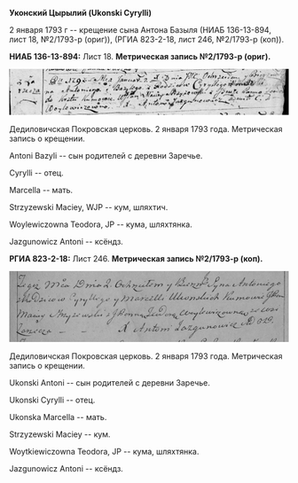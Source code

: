 **Уконский Цырылий (Ukonski Cyrylli)**

2 января 1793 г -- крещение сына Антона Базыля (НИАБ 136-13-894, лист
18, №2/1793-р (ориг)), (РГИА 823-2-18, лист 246, №2/1793-р (коп)).

**НИАБ 136-13-894:** Лист 18. **Метрическая запись №2/1793-р (ориг).**

![](./media/0c68282192ea094ff2b76564296370fdac5759a7.png)

Дедиловичская Покровская церковь. 2 января 1793 года. Метрическая запись
о крещении.

Antoni Bazyli -- сын родителей с деревни Заречье.

Cyrylli -- отец.

Marcella -- мать.

Strzyzewski Maciey, WJP -- кум, шляхтич.

Woylewiczowna Teodora, JP -- кума, шляхтянка.

Jazgunowicz Antoni -- ксёндз.

**РГИА 823-2-18:** Лист 246. **Метрическая запись №2/1793-р (коп).**

![](./media/3285b88076728af72beb48d9a2e6fcc734e475e2.png)

Дедиловичская Покровская церковь. 2 января 1793 года. Метрическая запись
о крещении.

Ukonski Antoni -- сын родителей с деревни Заречье.

Ukonski Cyrylli -- отец.

Ukonska Marcella -- мать.

Strzyzewski Maciey -- кум.

Woytkiewiczowna Teodora, JP -- кума, шляхтянка.

Jazgunowicz Antoni -- ксёндз.
